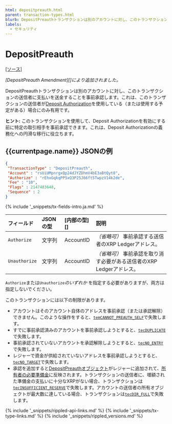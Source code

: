 ```yaml
---
html: depositpreauth.html
parent: transaction-types.html
blurb: DepositPreauthトランザクションは別のアカウントに対し、このトランザクションの送信者に支払いを送金することを事前承認します。
labels:
  - セキュリティ
---
```

# DepositPreauth
[[ソース]](https://github.com/XRPLF/rippled/blob/master/src/ripple/app/tx/impl/DepositPreauth.cpp "Source")

_[DepositPreauth Amendment][]により追加されました。_

DepositPreauthトランザクションは別のアカウントに対し、このトランザクションの送信者に支払いを送金することを事前承認します。これは、このトランザクションの送信者が[Deposit Authorization](depositauth.html)を使用している（または使用する予定がある）場合にのみ有用です。

**ヒント:** このトランザクションを使用して、Deposit Authorizationを有効にする前に特定の取引相手を事前承認できます。これは、Deposit Authorizationの義務化への円滑な移行に役立ちます。

## {{currentpage.name}} JSONの例

```json
{
 "TransactionType" : "DepositPreauth",
 "Account" : "rsUiUMpnrgxQp24dJYZDhmV4bE3aBtQyt8",
 "Authorize" : "rEhxGqkqPPSxQ3P25J66ft5TwpzV14k2de",
 "Fee" : "10",
 "Flags" : 2147483648,
 "Sequence" : 2
}
```

{% include '_snippets/tx-fields-intro.ja.md' %}
<!--{# fix md highlighting_ #}-->


| フィールド         | JSONの型 | [内部の型][] | 説明 |
|:--------------|:----------|:------------------|:-----|
| `Authorize`   | 文字列    | AccountID         | _（省略可）_ 事前承認する送信者のXRP Ledgerアドレス。 |
| `Unauthorize` | 文字列    | AccountID         | _（省略可）_ 事前承認を取り消す必要がある送信者のXRP Ledgerアドレス。 |

`Authorize`または`Unauthorize`_のいずれか_ を指定する必要がありますが、両方は指定しないでください。

このトランザクションには以下の制限があります。

- アカウントはそのアカウント自体のアドレスを事前承認（または承認解除）できません。このような操作をすると、[`temCANNOT_PREAUTH_SELF`](tem-codes.html)で失敗します。
- すでに事前承認済みのアカウントを事前承認しようとすると、[`tecDUPLICATE`](tec-codes.html)で失敗します。
- 事前承認されていないアカウントを承認解除しようとすると、[`tecNO_ENTRY`](tec-codes.html)で失敗します。
- レジャーで資金が供給されていないアドレスを事前承認しようとすると、[`tecNO_TARGET`](tec-codes.html)で失敗します。
- 承認を追加すると[DepositPreauthオブジェクト](depositpreauth-object.html)がレジャーに追加されて、[所有者の必要準備金](reserves.html#所有者準備金)に反映されます。トランザクションの送信者に、増額された準備金の支払いに十分なXRPがない場合、トランザクションは[`tecINSUFFICIENT_RESERVE`](tec-codes.html)で失敗します。アカウントの送信者の所有オブジェクトが最大数に達している場合、トランザクションは[`tecDIR_FULL`](tec-codes.html)で失敗します。


<!--{# common link defs #}-->
{% include '_snippets/rippled-api-links.md' %}
{% include '_snippets/tx-type-links.md' %}
{% include '_snippets/rippled_versions.md' %}
